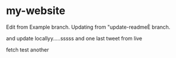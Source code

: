 # my-website

Edit from Example branch. Updating from "update-readmeÈ branch.

and update locallyy.....sssss and one last tweet from live

fetch test another

